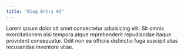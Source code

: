 ```yaml
---
title: "Blog Entry #2"
---
```


Lorem ipsum dolor sit amet consectetur adipisicing elit. Sit omnis exercitationem nisi tempora atque reprehenderit repudiandae itaque provident consequatur. Odit non ea officiis distinctio fuga suscipit alias recusandae inventore vitae.